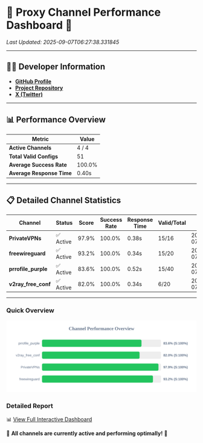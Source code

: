 # 🌟 Proxy Channel Performance Dashboard 🌟

_Last Updated: 2025-09-07T06:27:38.331845_

---

## 👩‍💻 Developer Information

- **[GitHub Profile](https://github.com/4n0nymou3)**  
- **[Project Repository](https://github.com/4n0nymou3/multi-proxy-config-fetcher)**  
- **[X (Twitter)](https://x.com/4n0nymou3)**  

---

## 📊 Performance Overview

| Metric                | Value       |
|-----------------------|-------------|
| **Active Channels**   | 4 / 4       |
| **Total Valid Configs** | 51          |
| **Average Success Rate** | 100.0%      |
| **Average Response Time** | 0.40s       |

---

## 📋 Detailed Channel Statistics

| Channel          | Status     | Score  | Success Rate | Response Time | Valid/Total | Last Success               |
|------------------|------------|--------|--------------|---------------|-------------|----------------------------|
| **PrivateVPNs**  | ✅ Active  | 97.9%  | 100.0% | 0.38s         | 15/16       | 2025-09-07T06:27:37.964997 |
| **freewireguard**  | ✅ Active  | 93.2%  | 100.0% | 0.34s         | 15/20       | 2025-09-07T06:27:38.329757 |
| **prrofile_purple**  | ✅ Active  | 83.6%  | 100.0% | 0.52s         | 15/40       | 2025-09-07T06:27:37.123338 |
| **v2ray_free_conf**  | ✅ Active  | 82.0%  | 100.0% | 0.34s         | 6/20       | 2025-09-07T06:27:37.548528 |

---

### Quick Overview
<div align="center">
  <a href="https://raw.githubusercontent.com/nullluser/NullRepo/refs/heads/main/assets/channel_stats_chart.svg">
    <img src="https://raw.githubusercontent.com/nullluser/NullRepo/refs/heads/main/assets/channel_stats_chart.svg" alt="Source Performance Statistics" width="800">
  </a>
</div>

### Detailed Report
📊 [View Full Interactive Dashboard](https://htmlpreview.github.io/?https://github.com/nullluser/NullRepo/blob/main/assets/performance_report.html)

🎉 **All channels are currently active and performing optimally!** 🎉
